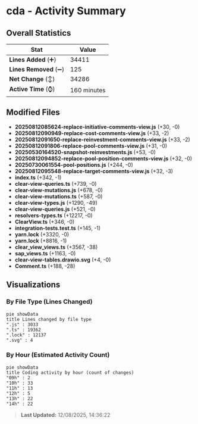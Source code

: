 # cda - Activity Summary 

## Overall Statistics

| Stat                   | Value                                                             |
| ---------------------- | ----------------------------------------------------------------- |
| **Lines Added** (➕)   | 34411                                          |
| **Lines Removed** (➖) | 125                                        |
| **Net Change** (↕)    | 34286                |
| **Active Time** (⌚)   | 160 minutes |


## Modified Files
- **20250812085624-replace-initiative-comments-view.js** (+30, -0)
- **20250812090949-replace-cost-comments-view.js** (+33, -2)
- **20250812091650-replace-reinvestment-comments-view.js** (+33, -2)
- **20250812091806-replace-pool-comments-view.js** (+31, -0)
- **20250530164520-snapshot-reinvestments.js** (+53, -0)
- **20250812094852-replace-pool-position-comments-view.js** (+32, -0)
- **20250730061554-pool-positions.js** (+244, -0)
- **20250812095548-replace-target-comments-view.js** (+32, -3)
- **index.ts** (+342, -1)
- **clear-view-queries.ts** (+739, -0)
- **clear-view-mutations.js** (+678, -0)
- **clear-view-mutations.ts** (+587, -0)
- **clear-view-types.js** (+1290, -49)
- **clear-view-queries.js** (+521, -0)
- **resolvers-types.ts** (+12217, -0)
- **ClearView.ts** (+346, -0)
- **integration-tests.test.ts** (+145, -1)
- **yarn.lock** (+3320, -0)
- **yarn.lock** (+8816, -1)
- **clear_view_views.ts** (+3567, -38)
- **sap_views.ts** (+1163, -0)
- **clear-view-tables.drawio.svg** (+4, -0)
- **Comment.ts** (+188, -28)

## Visualizations

### By File Type (Lines Changed)

```mermaid
pie showData
title Lines changed by file type
".js" : 3033
".ts" : 19362
".lock" : 12137
".svg" : 4
```

### By Hour (Estimated Activity Count)

```mermaid
pie showData
title Coding activity by hour (count of changes)
"09h" : 2
"10h" : 33
"11h" : 13
"12h" : 5
"13h" : 22
"14h" : 22
```


> **Last Updated:** 12/08/2025, 14:36:22